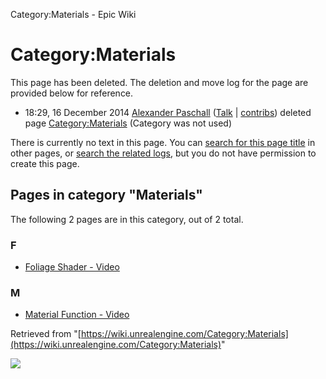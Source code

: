 Category:Materials - Epic Wiki                    

Category:Materials
==================

This page has been deleted. The deletion and move log for the page are provided below for reference.

*   18:29, 16 December 2014 [Alexander Paschall](/User:Alexander_Paschall "User:Alexander Paschall") ([Talk](/User_talk:Alexander_Paschall "User talk:Alexander Paschall") | [contribs](/Special:Contributions/Alexander_Paschall "Special:Contributions/Alexander Paschall")) deleted page [Category:Materials](/index.php?title=Category:Materials&action=edit&redlink=1 "Category:Materials (page does not exist)") (Category was not used)

There is currently no text in this page. You can [search for this page title](/Special:Search/Materials "Special:Search/Materials") in other pages, or [search the related logs](https://wiki.unrealengine.com/index.php?title=Special:Log&page=Category:Materials), but you do not have permission to create this page.

Pages in category "Materials"
-----------------------------

The following 2 pages are in this category, out of 2 total.

### F

*   [Foliage Shader - Video](/Foliage_Shader_-_Video "Foliage Shader - Video")

### M

*   [Material Function - Video](/Material_Function_-_Video "Material Function - Video")

Retrieved from "[https://wiki.unrealengine.com/Category:Materials](https://wiki.unrealengine.com/Category:Materials)"

  ![](https://tracking.unrealengine.com/track.png)